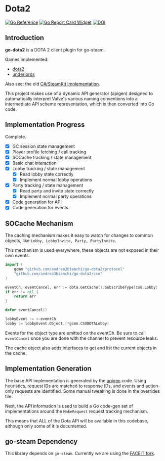 # Dota2

[![Go Reference](https://pkg.go.dev/badge/github.com/andrea3bianchi/go-dota2.svg)](https://pkg.go.dev/github.com/andrea3bianchi/go-dota2)
[![Go Report Card Widget]][Go Report Card]
[![DOI](https://zenodo.org/badge/103461337.svg)](https://zenodo.org/badge/latestdoi/103461337)

[Go Report Card Widget]: https://goreportcard.com/badge/github.com/andrea3bianchi/go-dota2
[Go Report Card]: https://goreportcard.com/report/github.com/andrea3bianchi/go-dota2

## Introduction 

**go-dota2** is a DOTA 2 client plugin for go-steam.

Games implemented:

 - [dota2](https://github.com/andrea3bianchi/go-dota2)
 - [underlords](https://github.com/paralin/go-underlords)

Also see: the old [C#/SteamKit Implementation](https://github.com/paralin/Dota2).

This project makes use of a dynamic API generator (apigen) designed to
automatically interpret Valve's various naming conventions into a intermediate
API scheme representation, which is then converted into Go code.

## Implementation Progress

Complete.

 - [x] GC session state management
 - [x] Player profile fetching / call tracking
 - [x] SOCache tracking / state management
 - [x] Basic chat interaction
 - [x] Lobby tracking / state management
    - [x] Read lobby state correctly
    - [x] Implement normal lobby operations
 - [x] Party tracking / state management
    - [x] Read party and invite state correctly
    - [x] Implement normal party operations
 - [x] Code generation for API
 - [x] Code generation for events

## SOCache Mechanism

The caching mechanism makes it easy to watch for changes to common objects, like `Lobby, LobbyInvite, Party, PartyInvite`.

This mechanism is used everywhere, these objects are not exposed in their own events.

```go
import (
	gcmm "github.com/andrea3bianchi/go-dota2/protocol"
	"github.com/andrea3bianchi/go-dota2/cso"
)

eventCh, eventCancel, err := dota.GetCache().SubscribeType(cso.Lobby)
if err != nil {
    return err
}

defer eventCancel()

lobbyEvent := <-eventCh
lobby := lobbyEvent.Object.(*gcmm.CSODOTALobby)
```

Events for the object type are emitted on the eventCh. Be sure to call `eventCancel` once you are done with the channel to prevent resource leaks.

The cache object also adds interfaces to get and list the current objects in the cache.

## Implementation Generation

The base API implementation is generated by the [apigen](./apigen) code. Using heuristics, request IDs are matched to response IDs, and events and action-only requests are identified. Some manual tweaking is done in the overrides file.

Next, the API information is used to build a Go code-gen set of implementations around the `MakeRequest` request tracking mechanism.

This means that ALL of the Dota API will be available in this codebase, although only some of it is documented.

## go-steam Dependency

This library depends on `go-steam`. Currently we are using the [FACEIT fork](https://github.com/faceit/go-steam).

